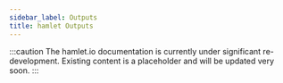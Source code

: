```yaml
---
sidebar_label: Outputs
title: hamlet Outputs
---
```

:::caution
The hamlet.io documentation is currently under significant re-development. Existing content is a placeholder and will be updated very soon.
:::
